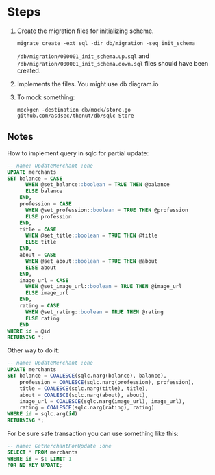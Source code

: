 # Steps

1.  Create the migration files for initializing scheme.

        migrate create -ext sql -dir db/migration -seq init_schema

    `/db/migration/000001_init_schema.up.sql` and `/db/migration/000001_init_schema.down.sql` files should have been created.

1.  Implements the files. You might use db diagram.io

1.  To mock something:

        mockgen -destination db/mock/store.go github.com/asdsec/thenut/db/sqlc Store

## Notes

How to implement query in sqlc for partial update:

```SQL
-- name: UpdateMerchant :one
UPDATE merchants
SET balance = CASE
      WHEN @set_balance::boolean = TRUE THEN @balance
      ELSE balance
    END,
    profession = CASE
      WHEN @set_profession::boolean = TRUE THEN @profession
      ELSE profession
    END,
    title = CASE
      WHEN @set_title::boolean = TRUE THEN @title
      ELSE title
    END,
    about = CASE
      WHEN @set_about::boolean = TRUE THEN @about
      ELSE about
    END,
    image_url = CASE
      WHEN @set_image_url::boolean = TRUE THEN @image_url
      ELSE image_url
    END,
    rating = CASE
      WHEN @set_rating::boolean = TRUE THEN @rating
      ELSE rating
    END
WHERE id = @id
RETURNING *;
```

Other way to do it:

```SQL
-- name: UpdateMerchant :one
UPDATE merchants
SET balance = COALESCE(sqlc.narg(balance), balance),
    profession = COALESCE(sqlc.narg(profession), profession),
    title = COALESCE(sqlc.narg(title), title),
    about = COALESCE(sqlc.narg(about), about),
    image_url = COALESCE(sqlc.narg(image_url), image_url),
    rating = COALESCE(sqlc.narg(rating), rating)
WHERE id = sqlc.arg(id)
RETURNING *;
```

For be sure safe transaction you can use something like this:

```sql
-- name: GetMerchantForUpdate :one
SELECT * FROM merchants
WHERE id = $1 LIMIT 1
FOR NO KEY UPDATE;
```
